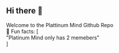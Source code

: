 ## Hi there 👋


Welcome to the Plattinum Mind Github Repo </br>
🍿 Fun facts: [ </br>
  "Platinum Mind only has 2 memebers" </br>
] </br>
